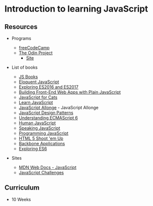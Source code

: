 # Introduction to learning JavaScript

## Resources
* Programs
    * [freeCodeCamp](https://github.com/freeCodeCamp)
    * [The Odin Project](https://github.com/TheOdinProject/curriculum)
        * [Site](http://theodinproject.com/)
* List of books
    * [JS Books](http://jsbooks.revolunet.com/)
    * [Eloquent JavaScript](http://eloquentjavascript.net/)
    * [Exploring ES2016 and ES2017](http://exploringjs.com/es2016-es2017.html)
    * [Building Front-End Web Apps with Plain JavaScript](http://web-engineering.info/tech/JsFrontendApp/book/)
    * [JavaScript for Cats](http://jsforcats.com/)
    * [Learn JavaScript](https://gitbookio.gitbooks.io/javascript/)
    * [JavaScript Allonge](https://gitbookio.gitbooks.io/javascript/) - JavaScript Allonge
    * [JavaScript Design Patterns](https://gitbookio.gitbooks.io/javascript/)
    * [Understanding ECMAScript 6](https://gitbookio.gitbooks.io/javascript/)
    * [Human JavaScript](https://gitbookio.gitbooks.io/javascript/)
    * [Speaking JavaScript](http://speakingjs.com/es5/index.html)
    * [Programming JavaScript](http://chimera.labs.oreilly.com/books/1234000000262/index.html)
    * [HTML 5 Shoot 'em Up](https://leanpub.com/html5shootemupinanafternoon/read)
    * [Backbone Applications](https://addyosmani.com/backbone-fundamentals/)
    * [Exploring ES6](http://exploringjs.com/es6.html)



    
* Sites
    * [MDN Web Docs - JavaScript](https://developer.mozilla.org/en-US/docs/Web/JavaScript/Guide/Introduction)
    * [JavaScript Challenges](http://tcorral.github.io/javascript-challenges-book/)

## Curriculum
* 10 Weeks